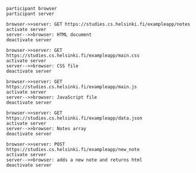     participant browser
    participant server
    
    browser->>server: GET https://studies.cs.helsinki.fi/exampleapp/notes
    activate server
    server-->>browser: HTML document
    deactivate server

    browser->>server: GET https://studies.cs.helsinki.fi/exampleapp/main.css
    activate server
    server-->>browser: CSS file
    deactivate server
    
    browser->>server: GET https://studies.cs.helsinki.fi/exampleapp/main.js
    activate server
    server-->>browser: JavaScript file
    deactivate server
    
    browser->>server: GET https://studies.cs.helsinki.fi/exampleapp/data.json
    activate server
    server-->>browser: Notes array
    deactivate server
    
    browser->>server: POST https://studies.cs.helsinki.fi/exampleapp/new_note
    activate server
    server-->>browser: adds a new note and returns html
    deactivate server